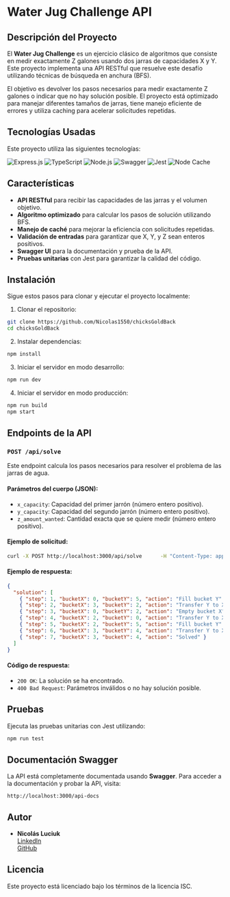 
# Water Jug Challenge API

## Descripción del Proyecto

El **Water Jug Challenge** es un ejercicio clásico de algoritmos que consiste en medir exactamente Z galones usando dos jarras de capacidades X y Y. Este proyecto implementa una API RESTful que resuelve este desafío utilizando técnicas de búsqueda en anchura (BFS). 

El objetivo es devolver los pasos necesarios para medir exactamente Z galones o indicar que no hay solución posible. El proyecto está optimizado para manejar diferentes tamaños de jarras, tiene manejo eficiente de errores y utiliza caching para acelerar solicitudes repetidas.

## Tecnologías Usadas

Este proyecto utiliza las siguientes tecnologías:

![Express.js](https://img.shields.io/badge/Express.js-000000?style=for-the-badge&logo=express&logoColor=white)
![TypeScript](https://img.shields.io/badge/TypeScript-007ACC?style=for-the-badge&logo=typescript&logoColor=white)
![Node.js](https://img.shields.io/badge/Node.js-339933?style=for-the-badge&logo=nodedotjs&logoColor=white)
![Swagger](https://img.shields.io/badge/Swagger-85EA2D?style=for-the-badge&logo=swagger&logoColor=black)
![Jest](https://img.shields.io/badge/Jest-C21325?style=for-the-badge&logo=jest&logoColor=white)
![Node Cache](https://img.shields.io/badge/Node--Cache-339933?style=for-the-badge)

## Características

- **API RESTful** para recibir las capacidades de las jarras y el volumen objetivo.
- **Algoritmo optimizado** para calcular los pasos de solución utilizando BFS.
- **Manejo de caché** para mejorar la eficiencia con solicitudes repetidas.
- **Validación de entradas** para garantizar que X, Y, y Z sean enteros positivos.
- **Swagger UI** para la documentación y prueba de la API.
- **Pruebas unitarias** con Jest para garantizar la calidad del código.

## Instalación

Sigue estos pasos para clonar y ejecutar el proyecto localmente:

1. Clonar el repositorio:

```bash
git clone https://github.com/Nicolas1550/chicksGoldBack
cd chicksGoldBack
```

2. Instalar dependencias:

```bash
npm install
```

3. Iniciar el servidor en modo desarrollo:

```bash
npm run dev
```

4. Iniciar el servidor en modo producción:

```bash
npm run build
npm start
```

## Endpoints de la API

### `POST /api/solve`

Este endpoint calcula los pasos necesarios para resolver el problema de las jarras de agua.

#### Parámetros del cuerpo (JSON):
- `x_capacity`: Capacidad del primer jarrón (número entero positivo).
- `y_capacity`: Capacidad del segundo jarrón (número entero positivo).
- `z_amount_wanted`: Cantidad exacta que se quiere medir (número entero positivo).

#### Ejemplo de solicitud:

```bash
curl -X POST http://localhost:3000/api/solve      -H "Content-Type: application/json"      -d '{"x_capacity":3, "y_capacity":5, "z_amount_wanted":4}'
```

#### Ejemplo de respuesta:

```json
{
  "solution": [
    { "step": 1, "bucketX": 0, "bucketY": 5, "action": "Fill bucket Y" },
    { "step": 2, "bucketX": 3, "bucketY": 2, "action": "Transfer Y to X" },
    { "step": 3, "bucketX": 0, "bucketY": 2, "action": "Empty bucket X" },
    { "step": 4, "bucketX": 2, "bucketY": 0, "action": "Transfer Y to X" },
    { "step": 5, "bucketX": 2, "bucketY": 5, "action": "Fill bucket Y" },
    { "step": 6, "bucketX": 3, "bucketY": 4, "action": "Transfer Y to X" },
    { "step": 7, "bucketX": 3, "bucketY": 4, "action": "Solved" }
  ]
}
```

#### Código de respuesta:
- `200 OK`: La solución se ha encontrado.
- `400 Bad Request`: Parámetros inválidos o no hay solución posible.

## Pruebas

Ejecuta las pruebas unitarias con Jest utilizando:

```bash
npm run test
```

## Documentación Swagger

La API está completamente documentada usando **Swagger**. Para acceder a la documentación y probar la API, visita:

```
http://localhost:3000/api-docs
```

## Autor

- **Nicolás Luciuk**  
  [LinkedIn](https://www.linkedin.com/in/nicolas-luciuk/)  
  [GitHub](https://github.com/Nicolas1550)

## Licencia

Este proyecto está licenciado bajo los términos de la licencia ISC.

